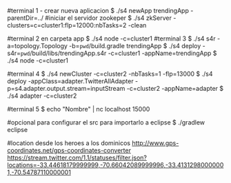 #terminal 1 - crear nueva aplicacion
	$ ./s4 newApp trendingApp -parentDir=../
#iniciar el servidor zookeper
	$ ./s4 zkServer -clusters=c=cluster1:flp=12000:nbTasks=2 -clean

#terminal 2 en carpeta app
	$ ./s4 node -c=cluster1
#terminal 3
	$ ./s4 s4r -a=topology.Topology -b=`pwd`/build.gradle trendingApp
	$ ./s4 deploy -s4r=`pwd`/build/libs/trendingApp.s4r -c=cluster1 -appName=trendingApp
	$ ./s4 node -c=cluster1

#terminal 4
	$ ./s4 newCluster -c=cluster2 -nbTasks=1 -flp=13000
	$ ./s4 deploy -appClass=adapter.TwitterAllAdapter -p=s4.adapter.output.stream=inputStream -c=cluster2 -appName=adapter
	$ ./s4 adapter -c=cluster2

#terminal 5
	$ echo "Nombre" | nc localhost 15000

#opcional para configurar el src para importarlo a eclipse
	$ ./gradlew eclipse

#location desde los heroes a los dominicos
http://www.gps-coordinates.net/gps-coordinates-converter
https://stream.twitter.com/1.1/statuses/filter.json?locations=-33.44618179999999,-70.66042089999996,-33.41312980000001,-70.54787110000001
